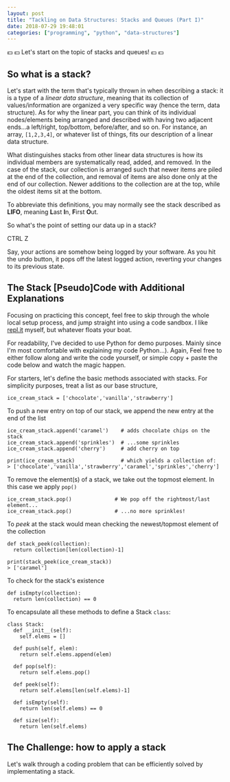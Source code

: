 ```yaml
---
layout: post
title: "Tackling on Data Structures: Stacks and Queues (Part I)" 
date: 2018-07-29 19:48:01
categories: ["programming", "python", "data-structures"]
---
```


💵 💵 Let's start on the topic of stacks and queues! 💵 💵

<!--more-->

## So what is a stack?
Let's start with the term that's typically thrown in when describing a stack: it is a type of a <em>linear data structure</em>, meaning that its collection of values/information are organized a very specific way (hence the term, data structure). As for why the linear part, you can think of its individual nodes/elements being arranged and described with having two adjacent ends...a left/right, top/bottom, before/after, and so on. For instance, an array, `[1,2,3,4]`, or whatever list of things, fits our description of a linear data structure. 

What distinguishes stacks from other linear data structures is how its individual members are systematically read, added, and removed. In the case of the stack, our collection is arranged such that newer items are piled at the end of the collection, and removal of items are also done only at the end of our collection. Newer additions to the collection are at the top, while the oldest items sit at the bottom. 


To abbreviate this definitions, you may normally see the stack described as <strong>LIFO</strong>, meaning <strong>L</strong>ast <strong>I</strong>n, <strong>F</strong>irst <strong>O</strong>ut.

So what's the point of setting our data up in a stack?

CTRL Z

Say, your actions are somehow being logged by your software. As you hit the undo button, it pops off the latest logged action, reverting your changes to its previous state.     


## The Stack [Pseudo]Code with Additional Explanations
Focusing on practicing this concept, feel free to skip through the whole local setup process, and jump straight into using a code sandbox. I like [repl.it](https://repl.it/) myself, but whatever floats your boat. 

For readability, I've decided to use Python for demo purposes. Mainly since I'm most comfortable with explaining my code Python...). Again, Feel free to either follow along and write the code yourself, or simple copy + paste the code below and watch the magic happen.

For starters, let's define the basic methods associated with stacks. For simplicity purposes, treat a list as our base structure,
~~~
ice_cream_stack = ['chocolate','vanilla','strawberry']
~~~

To push a new entry on top of our stack, we append the new entry at the end of the list
~~~
ice_cream_stack.append('caramel')    # adds chocolate chips on the stack
ice_cream_stack.append('sprinkles')  # ...some sprinkles
ice_cream_stack.append('cherry')     # add cherry on top

print(ice_cream_stack)               # which yields a collection of:
> ['chocolate','vanilla','strawberry','caramel','sprinkles','cherry']
~~~

To remove the element(s) of a stack, we take out the topmost element. In this case we apply `pop()`
~~~
ice_cream_stack.pop()              # We pop off the rightmost/last element... 
ice_cream_stack.pop()              # ...no more sprinkles!
~~~

To <em>peek</em> at the stack would mean checking the newest/topmost element of the collection
~~~
def stack_peek(collection):
  return collection[len(collection)-1]

print(stack_peek(ice_cream_stack))
> ['caramel']
~~~

To check for the stack's existence
~~~
def isEmpty(collection):
  return len(collection) == 0
~~~

To encapsulate all these methods to define a Stack `class`:  
~~~
class Stack:
  def __init__(self):
    self.elems = []

  def push(self, elem):
    return self.elems.append(elem)
  
  def pop(self):
    return self.elems.pop()

  def peek(self):
    return self.elems[len(self.elems)-1]

  def isEmpty(self):
    return len(self.elems) == 0

  def size(self):
    return len(self.elems)
~~~

## The Challenge: how to apply a stack
Let's walk through a coding problem that can be efficiently solved by implementating a stack.